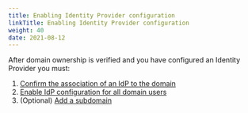 ```yaml
---
title: Enabling Identity Provider configuration
linkTitle: Enabling Identity Provider configuration
weight: 40
date: 2021-08-12
---
```


After domain ownership is verified and you have configured an Identity Provider you must:

1. [Confirm the association of an IdP to the domain](/docs/management_guide/configuring_and_managing_identity_providers_idps/enabling_the_identity_provider_configuration/confirming_the_association_of_an_idp_to_the_domain/)
2. [Enable IdP configuration for all domain users](/docs/management_guide/configuring_and_managing_identity_providers_idps/enabling_the_identity_provider_configuration/enabling_idp_configuration_for_all_domain_users/)
3. (Optional) [Add a subdomain](/docs/management_guide/configuring_and_managing_identity_providers_idps/managing_domains/adding_a_subdomain/)
